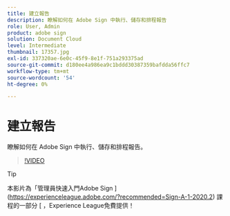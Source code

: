 ```yaml
---
title: 建立報告
description: 瞭解如何在 Adobe Sign 中執行、儲存和排程報告
role: User, Admin
product: adobe sign
solution: Document Cloud
level: Intermediate
thumbnail: 17357.jpg
exl-id: 337320ae-6e0c-45f9-8e1f-751a293375ad
source-git-commit: d180ee4a986ea9c1bddd30387359bafdda56ffc7
workflow-type: tm+mt
source-wordcount: '54'
ht-degree: 0%

---
```


# 建立報告

瞭解如何在 Adobe Sign 中執行、儲存和排程報告。

>[!VIDEO](https://video.tv.adobe.com/v/17357?hidetitle=true)

>[!TIP]
>
>本影片為「管理員快速入門Adobe Sign ](https://experienceleague.adobe.com/?recommended=Sign-A-1-2020.2) 課程的一部分 [ ，Experience League免費提供！
